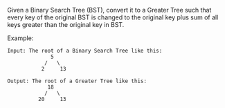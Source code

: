 Given a Binary Search Tree (BST), convert it to a Greater Tree such that every key of the original BST is changed to the original key plus sum of all keys greater than the original key in BST.

Example:
~~~
Input: The root of a Binary Search Tree like this:
              5
            /   \
           2     13

Output: The root of a Greater Tree like this:
             18
            /   \
          20     13
~~~

